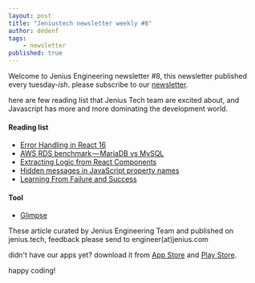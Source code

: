 ```yaml
---
layout: post
title: "Jeniustech newsletter weekly #8"
author: dedenf
tags:
    - newsletter
published: true
---
```


Welcome to Jenius Engineering newsletter #8, this newsletter published every tuesday-*ish*. please subscribe to our [newsletter](http://jenius.tech/newsletter).

here are few reading list that Jenius Tech team are excited about, and Javascript has more and more dominating the development world.

#### Reading list
- [Error Handling in React 16](https://facebook.github.io/react/blog/2017/07/26/error-handling-in-react-16.html)
- [AWS RDS benchmark — MariaDB vs MySQL](https://medium.com/@ttaranto/aws-rds-benchmark-mariadb-vs-mysql-47af70602bb8)
- [Extracting Logic from React Components](https://javascriptplayground.com/blog/2017/07/react-extracting-logic/)
- [Hidden messages in JavaScript property names](https://www.stefanjudis.de/hidden-messages-in-javascript-property-names.html)
- [Learning From Failure and Success](https://medium.com/production-ready/learning-from-failure-and-success-955a2ef1405)


#### Tool
- [Glimpse](http://node.getglimpse.com/)

These article curated by Jenius Engineering Team and published on jenius.tech, feedback please send to engineer(at)jenius.com   

didn't have our apps yet? download it from [App Store](https://app.appsflyer.com/id1079340119?pid=jenius.com&c=2017HomePage-bottom) and [Play Store](https://app.appsflyer.com/com.btpn.dc?pid=jenius.com&c=2017HomePage-bottom).

happy coding!
